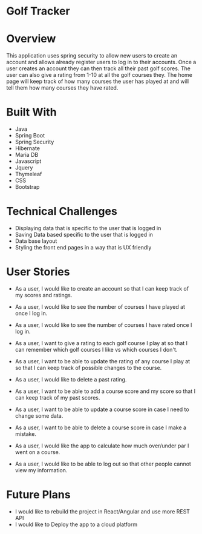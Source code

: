 # Golf Tracker


# Overview

This application uses spring security to allow new users to create an account
and allows already register users to log in to their accounts. Once a user
creates an account they can then track all their past golf scores.  The user
can also give a rating from 1-10 at all the golf courses they. The home page
will keep track of how many courses the user has played at and will tell them
how many courses they have rated.

# Built With

* Java 
* Spring Boot
* Spring Security
* Hibernate
* Maria DB
* Javascript
* Jquery
* Thymeleaf
* CSS
* Bootstrap

# Technical Challenges 

* Displaying data that is specific to the user that is logged in
* Saving Data based specific to the user that is logged in
* Data base layout
* Styling the front end pages in a way that is UX friendly

# User Stories

* As a user, I would like to create an account so that I can keep track of my scores and ratings.

* As a user, I would like to see the number of courses I have played at once I log in.

* As a user, I would like to see the number of courses I have rated once I log in.

* As a user, I want to give a rating to each golf course I play at so that I can remember which golf courses I like vs which courses I don't.

* As a user, I want to be able to update the rating of any course I play at so that I can keep track of possible
changes to the course.

* As a user, I would like to delete a past rating.

* As a user, I want to be able to add a course score and my score so that I can keep track of my past scores.

* As a user, I want to be able to update a course score in case I need to change some data.

* As a user, I want to be able to delete a course score in case I make a mistake.


* As a user, I would like the app to calculate how much over/under par I went on a course.

* As a user,  I would like to be able to log out so that other people cannot view my information.

# Future Plans

* I would like to rebuild the project in React/Angular and use more REST API
* I would like to Deploy the app to a cloud platform